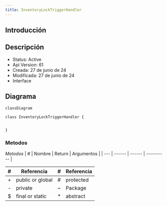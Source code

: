 ```yaml
---
title: InventoryLockTriggerHandler
---
```


## Introducción

<!-- START autogenerated-class -->
## Descripción



- Status: Active
- Api Version: 61
- Creada: 27 de junio de 24
- Modificada: 27 de junio de 24
- Interface 

## Diagrama
```mermaid
classDiagram

class InventoryLockTriggerHandler {
    

}
```


### Metodos

*Metodos*
| #   | Nombre | Return | Argumentos |
| --- | ------ | ------ | ---------- |


| #  | Referencia       | #  | Referencia |
| -- | ---------------- | -- | ---------- |
| +  | public or global | #  | protected  |
| -  | private          | ~  | Package    |
| $  | final or static  | *  | abstract   |

<!-- END autogenerated-class -->
